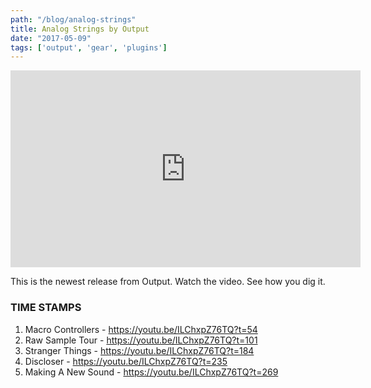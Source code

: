 ```yaml
---
path: "/blog/analog-strings"
title: Analog Strings by Output
date: "2017-05-09"
tags: ['output', 'gear', 'plugins']
---
```

<iframe src="https://www.youtube.com/embed/ILChxpZ76TQ?ecver=1" width="560" height="315" frameborder="0" allowfullscreen="allowfullscreen"></iframe>

This is the newest release from Output. Watch the video. See how you dig it.
<h3 >TIME STAMPS</h3>
<ol>
 	<li>Macro Controllers - <a  href="https://youtu.be/ILChxpZ76TQ?t=54" target="_blank" >https://youtu.be/ILChxpZ76TQ?t=54</a></li>
 	<li>Raw Sample Tour - <a  href="https://youtu.be/ILChxpZ76TQ?t=101" target="_blank" >https://youtu.be/ILChxpZ76TQ?t=101</a></li>
 	<li>Stranger Things - <a  href="https://youtu.be/ILChxpZ76TQ?t=184" target="_blank" >https://youtu.be/ILChxpZ76TQ?t=184</a></li>
 	<li>Discloser - <a  href="https://youtu.be/ILChxpZ76TQ?t=235" target="_blank" >https://youtu.be/ILChxpZ76TQ?t=235</a></li>
 	<li>Making A New Sound - <a  href="https://youtu.be/ILChxpZ76TQ?t=269" target="_blank" >https://youtu.be/ILChxpZ76TQ?t=269</a></li>
</ol>